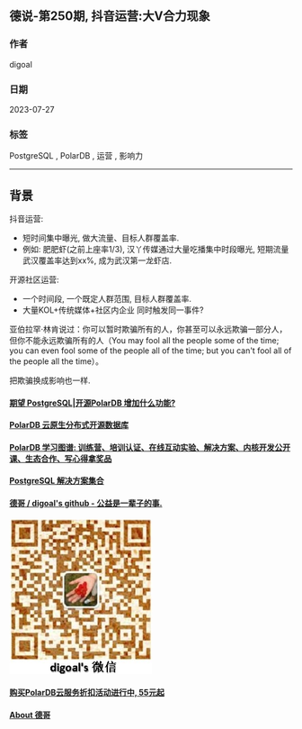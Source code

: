 ## 德说-第250期, 抖音运营:大V合力现象   
                                                                  
### 作者                                            
digoal                                            
                                            
### 日期                                            
2023-07-27                                       
                                            
### 标签                                            
PostgreSQL , PolarDB , 运营 , 影响力          
                                            
----                                            
                                            
## 背景    
  
抖音运营:    
- 短时间集中曝光, 做大流量、目标人群覆盖率.   
- 例如: 肥肥虾(之前上座率1/3), 汉丫传媒通过大量吃播集中时段曝光, 短期流量武汉覆盖率达到xx%, 成为武汉第一龙虾店.   
  
  
开源社区运营:     
- 一个时间段, 一个既定人群范围, 目标人群覆盖率.     
- 大量KOL+传统媒体+社区内企业 同时触发同一事件?     
  
  
亚伯拉罕·林肯说过：你可以暂时欺骗所有的人，你甚至可以永远欺骗一部分人，但你不能永远欺骗所有的人（You may fool all the people some of the time; you can even fool some of the people all of the time; but you can't fool all of the people all the time）。  
  
把欺骗换成影响也一样.     
  
  
  
#### [期望 PostgreSQL|开源PolarDB 增加什么功能?](https://github.com/digoal/blog/issues/76 "269ac3d1c492e938c0191101c7238216")
  
  
#### [PolarDB 云原生分布式开源数据库](https://github.com/ApsaraDB "57258f76c37864c6e6d23383d05714ea")
  
  
#### [PolarDB 学习图谱: 训练营、培训认证、在线互动实验、解决方案、内核开发公开课、生态合作、写心得拿奖品](https://www.aliyun.com/database/openpolardb/activity "8642f60e04ed0c814bf9cb9677976bd4")
  
  
#### [PostgreSQL 解决方案集合](../201706/20170601_02.md "40cff096e9ed7122c512b35d8561d9c8")
  
  
#### [德哥 / digoal's github - 公益是一辈子的事.](https://github.com/digoal/blog/blob/master/README.md "22709685feb7cab07d30f30387f0a9ae")
  
  
![digoal's wechat](../pic/digoal_weixin.jpg "f7ad92eeba24523fd47a6e1a0e691b59")
  
  
#### [购买PolarDB云服务折扣活动进行中, 55元起](https://www.aliyun.com/activity/new/polardb-yunparter?userCode=bsb3t4al "e0495c413bedacabb75ff1e880be465a")
  
  
#### [About 德哥](https://github.com/digoal/blog/blob/master/me/readme.md "a37735981e7704886ffd590565582dd0")
  
